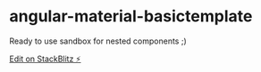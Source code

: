 # angular-material-basictemplate

Ready to use sandbox for nested components ;)

[Edit on StackBlitz ⚡️](https://stackblitz.com/edit/angular-material-basictemplate)
